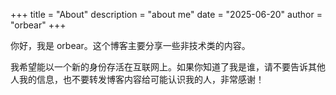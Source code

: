 +++
title = "About"
description = "about me"
date = "2025-06-20"
author = "orbear"
+++

你好，我是 orbear。这个博客主要分享一些非技术类的内容。

我希望能以一个新的身份存活在互联网上。如果你知道了我是谁，请不要告诉其他人我的信息，也不要转发博客内容给可能认识我的人，非常感谢！
